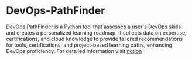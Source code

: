 # DevOps-PathFinder
DevOps PathFinder is a Python tool that assesses a user's DevOps skills and creates a personalized learning roadmap. It collects data on expertise, certifications, and cloud knowledge to provide tailored recommendations for tools, certifications, and project-based learning paths, enhancing DevOps proficiency. For detailed information visit
[notion](https://weak-servant-6d1.notion.site/DevOps-Learning-Analyzer-175dc3457f4b8054ae0bd83cdbf6020a?pvs=4)
